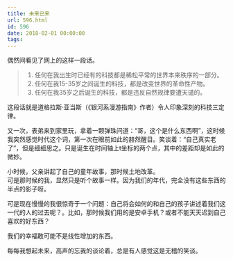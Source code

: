 ```yaml
---
title: 未来已来
url: 596.html
id: 596
date: 2018-02-01 00:00:00
tags:
---
```


偶然间看见了网上的这样一段话。

> 1.  任何在我出生时已经有的科技都是稀松平常的世界本来秩序的一部分。
> 2.  任何在我15-35岁之间诞生的科技，都是改变世界的革命性产物。
> 3.  任何在我35岁之后诞生的科技，都是违反自然规律要遭天谴的。

这段话就是道格拉斯·亚当斯（《银河系漫游指南》作者）令人印象深刻的科技三定律。

又一次，表弟来到家里玩，拿着一颗弹珠问道：“哥，这个是什么东西啊”，这时候我突然感觉时代这个词，第一次在眼前如此的赫然醒目。笑谈着：“自己真实老了”，但是细细思之。只是诞生在时间轴上t坐标的两个点，其中的差距却是如此的微妙。

小时候，父亲讲起了自己的童年故事，那时候土地改革。  
可是那时候的我，显然只是听个故事一样。因为我们的年代，完全没有这些东西的半点的影子呀。

可是现在慢慢的我很惊奇于一个问题：自己将会如何的和自己的孩子讲述着我们这一代的人的过去呢？。比如，那时候我们用的是安卓手机？或者不能天天迟到自己喜欢的好东西？

我们的幸福敢可能不是线性增加的东西。

每每我想起未来，高声的忘我的谈论着，总是有人感觉这是无稽的笑谈。